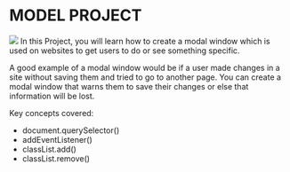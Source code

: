 # MODEL PROJECT
![](https://www.freecodecamp.org/news/content/images/size/w1000/2021/03/FAQ-section.png)
In this Project, you will learn how to create a modal window which is used on websites to get users to do or see something specific.

A good example of a modal window would be if a user made changes in a site without saving them and tried to go to another page. You can create a modal window that warns them to save their changes or else that information will be lost.

Key concepts covered:

* document.querySelector()<br>
* addEventListener()<br>
* classList.add()<br>
* classList.remove()<br>
